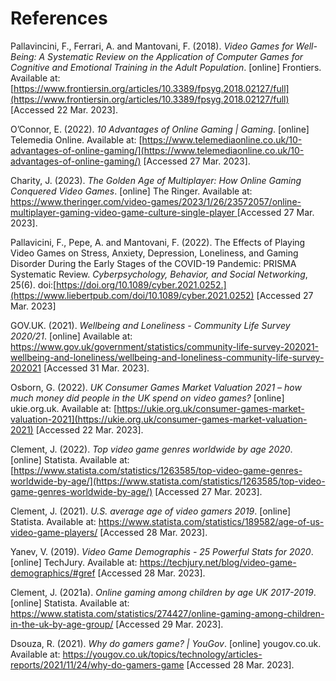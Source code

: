 # References

Pallavincini, F., Ferrari, A. and Mantovani, F. (2018). _Video Games for Well-Being: A Systematic Review on the Application of Computer Games for Cognitive and Emotional Training in the Adult Population_. \[online] Frontiers. Available at: [https://www.frontiersin.org/articles/10.3389/fpsyg.2018.02127/full](https://www.frontiersin.org/articles/10.3389/fpsyg.2018.02127/full) \[Accessed 22 Mar. 2023].

O’Connor, E. (2022). _10 Advantages of Online Gaming | Gaming_. \[online] Telemedia Online. Available at: [https://www.telemediaonline.co.uk/10-advantages-of-online-gaming/](https://www.telemediaonline.co.uk/10-advantages-of-online-gaming/) \[Accessed 27 Mar. 2023].

Charity, J. (2023). _The Golden Age of Multiplayer: How Online Gaming Conquered Video Games_. \[online] The Ringer. Available at: [https://www.theringer.com/video-games/2023/1/26/23572057/online-multiplayer-gaming-video-game-culture-single-player ](https://www.theringer.com/video-games/2023/1/26/23572057/online-multiplayer-gaming-video-game-culture-single-player)\[Accessed 27 Mar. 2023].

Pallavicini, F., Pepe, A. and Mantovani, F. (2022). The Effects of Playing Video Games on Stress, Anxiety, Depression, Loneliness, and Gaming Disorder During the Early Stages of the COVID-19 Pandemic: PRISMA Systematic Review. _Cyberpsychology, Behavior, and Social Networking_, 25(6). doi:[https://doi.org/10.1089/cyber.2021.0252.](https://www.liebertpub.com/doi/10.1089/cyber.2021.0252) \[Accessed 27 Mar. 2023]

GOV.UK. (2021). _Wellbeing and Loneliness - Community Life Survey 2020/21_. \[online] Available at: https://www.gov.uk/government/statistics/community-life-survey-202021-wellbeing-and-loneliness/wellbeing-and-loneliness-community-life-survey-202021 \[Accessed 31 Mar. 2023].

Osborn, G. (2022). _UK Consumer Games Market Valuation 2021 – how much money did people in the UK spend on video games?_ \[online] ukie.org.uk. Available at: [https://ukie.org.uk/consumer-games-market-valuation-2021](https://ukie.org.uk/consumer-games-market-valuation-2021) \[Accessed 22 Mar. 2023].

Clement, J. (2022). _Top video game genres worldwide by age 2020_. \[online] Statista. Available at: [https://www.statista.com/statistics/1263585/top-video-game-genres-worldwide-by-age/](https://www.statista.com/statistics/1263585/top-video-game-genres-worldwide-by-age/) \[Accessed 27 Mar. 2023].

Clement, J. (2021). _U.S. average age of video gamers 2019_. \[online] Statista. Available at: https://www.statista.com/statistics/189582/age-of-us-video-game-players/ \[Accessed 28 Mar. 2023].

Yanev, V. (2019). _Video Game Demographis - 25 Powerful Stats for 2020_. \[online] TechJury. Available at: https://techjury.net/blog/video-game-demographics/#gref \[Accessed 28 Mar. 2023].

Clement, J. (2021a). _Online gaming among children by age UK 2017-2019_. \[online] Statista. Available at: https://www.statista.com/statistics/274427/online-gaming-among-children-in-the-uk-by-age-group/ \[Accessed 29 Mar. 2023].

Dsouza, R. (2021). _Why do gamers game? | YouGov_. \[online] yougov.co.uk. Available at: https://yougov.co.uk/topics/technology/articles-reports/2021/11/24/why-do-gamers-game \[Accessed 28 Mar. 2023].

